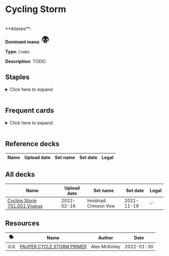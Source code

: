 <!-- This page is automatically generated by Myr: do not update it manually. Changes directly applied here will be lost. -->
# Cycling Storm
<br/>
**Aliases**: 

**Dominant mana**: <img src="../resources/images/mana/B.png" width="25"/>

**Type**: `Combo`

**Description**: TODO.

## **Staples**

<details>
  <summary>Click here to expand</summary>
</details><br/>

## **Frequent cards**

<details>
  <summary>Click here to expand</summary>
</details><br/>

## **Reference decks**

| Name | Upload date | Set name | Set date | Legal |
| -----| ----------- | -------- | -------- | ----- |


## **All decks**

| Name | Upload date | Set name | Set date | Legal |
| -----| ----------- | -------- | -------- | ----- |
| [Cycling Storm 701.001.Vivarus](https://www.mtggoldfish.com/deck/4618670) | 2022-02-16 | Innistrad: Crimson Vow | 2021-11-19 | ✅ |



## **Resources**

| 🗣️ | Name | Author | Date |
| -- | ---- | ------ | ---- |
| 🇬🇧 | [PAUPER CYCLE STORM PRIMER](https://www.theepicstorm.com/pauper-cycle-storm-primer/) | Alex McKinley | 2022-01-30   |

